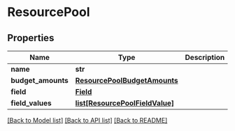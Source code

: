 # ResourcePool

## Properties
Name | Type | Description | Notes
------------ | ------------- | ------------- | -------------
**name** | **str** |  | [optional] 
**budget_amounts** | [**ResourcePoolBudgetAmounts**](ResourcePoolBudgetAmounts.md) |  | [optional] 
**field** | [**Field**](Field.md) |  | [optional] 
**field_values** | [**list[ResourcePoolFieldValue]**](ResourcePoolFieldValue.md) |  | [optional] 

[[Back to Model list]](../README.md#documentation-for-models) [[Back to API list]](../README.md#documentation-for-api-endpoints) [[Back to README]](../README.md)


